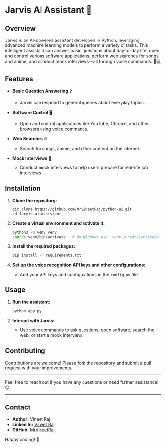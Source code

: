 # Jarvis AI Assistant 🌟

## Overview

Jarvis is an AI-powered assistant developed in Python, leveraging advanced machine learning models to perform a variety of tasks. This intelligent assistant can answer basic questions about day-to-day life, open and control various software applications, perform web searches for songs and anime, and conduct mock interviews—all through voice commands. 🎤💻

## Features

- **Basic Question Answering** ❓
  - Jarvis can respond to general queries about everyday topics.

- **Software Control** 🖥️
  - Open and control applications like YouTube, Chrome, and other browsers using voice commands.

- **Web Searches** 🌐
  - Search for songs, anime, and other content on the internet.

- **Mock Interviews** 💼
  - Conduct mock interviews to help users prepare for real-life job interviews.

## Installation

1. **Clone the repository:**
   ```bash
   git clone https://github.com/MrVineetRaj/python-ai.git
   cd Jarvis-ai-assistant
   ```

2. **Create a virtual environment and activate it:**
   ```bash
   python3 -m venv venv
   source venv/bin/activate   # On Windows use `venv\Scripts\activate`
   ```

3. **Install the required packages:**
   ```bash
   pip install -r requirements.txt
   ```

4. **Set up the voice recognition API keys and other configurations:**
   - Add your API keys and configurations in the `config.py` file.

## Usage

1. **Run the assistant:**
   ```bash
   python app.py
   ```

2. **Interact with Jarvis:**
   - Use voice commands to ask questions, open software, search the web, or start a mock interview.


## Contributing

Contributions are welcome! Please fork the repository and submit a pull request with your improvements.


---

Feel free to reach out if you have any questions or need further assistance! 😊

---

## Contact

- **Author:** Vineet Raj
- **Linked In:**  [Vineet Raj](https://www.linkedin.com/in/vineet-raj-b96381257/)
- **GitHub:** [MrVineetRaj](https://github.com/MrVineetRaj)

Happy coding! 🎉